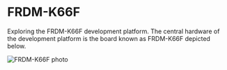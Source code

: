 # FRDM-K66F

Exploring the FRDM-K66F development platform. The central hardware of the development platform is the board known as FRDM-K66F depicted below.

![FRDM-K66F photo](https://images.app.goo.gl/AZDNrHg229snQxVU6)
